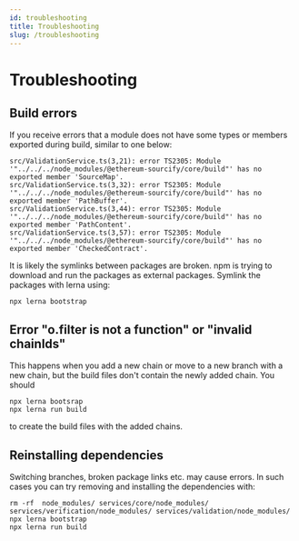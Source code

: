 ```yaml
---
id: troubleshooting
title: Troubleshooting
slug: /troubleshooting
---
```


# Troubleshooting

## Build errors

If you receive errors that a module does not have some types or members exported during build, similar to one below:

```
src/ValidationService.ts(3,21): error TS2305: Module '"../../../node_modules/@ethereum-sourcify/core/build"' has no exported member 'SourceMap'.
src/ValidationService.ts(3,32): error TS2305: Module '"../../../node_modules/@ethereum-sourcify/core/build"' has no exported member 'PathBuffer'.
src/ValidationService.ts(3,44): error TS2305: Module '"../../../node_modules/@ethereum-sourcify/core/build"' has no exported member 'PathContent'.
src/ValidationService.ts(3,57): error TS2305: Module '"../../../node_modules/@ethereum-sourcify/core/build"' has no exported member 'CheckedContract'.
```

It is likely the symlinks between packages are broken. npm is trying to download and run the packages as external packages. Symlink the packages with lerna using:

```
npx lerna bootstrap
```

## Error "o.filter is not a function" or "invalid chainIds"

This happens when you add a new chain or move to a new branch with a new chain, but the build files don't contain the newly added chain. You should

```
npx lerna bootsrap
npx lerna run build
```

to create the build files with the added chains.

## Reinstalling dependencies

Switching branches, broken package links etc. may cause errors. In such cases you can try removing and installing the dependencies with:

```
rm -rf  node_modules/ services/core/node_modules/ services/verification/node_modules/ services/validation/node_modules/
npx lerna bootstrap
npx lerna run build
```
